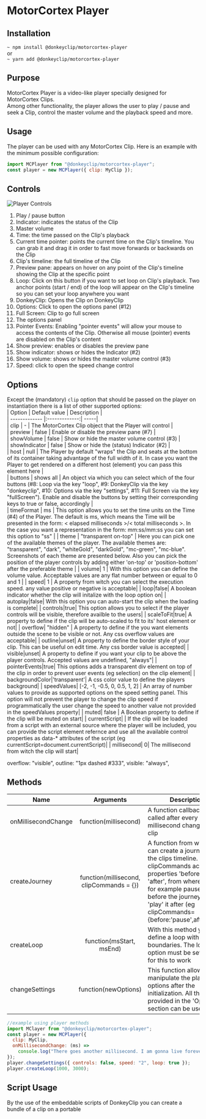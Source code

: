 # MotorCortex Player

## Installation

`~ npm install @donkeyclip/motorcortex-player`  
or  
`~ yarn add @donkeyclip/motorcortex-player`

## Purpose

MotorCortex Player is a video-like player specially designed for MotorCortex Clips.  
Among other functionality, the player allows the user to play / pause and seek a Clip, control the master volume and the playback speed and more.

## Usage

The player can be used with any MotorCortex Clip. Here is an example with the minimum possible configuration:

```javascript
import MCPlayer from "@donkeyclip/motorcortex-player";
const player = new MCPlayer({ clip: MyClip });
```

## Controls

![Player Controls](https://donkey-spaces.ams3.digitaloceanspaces.com/assets/motorcortex-player/teo-player-numbers.png)

1. Play / pause button
2. Indicator: indicates the status of the Clip
3. Master volume
4. Time: the time passed on the Clip's playback
5. Current time pointer: points the current time on the Clip's timeline. You can grab it and drag it in order to fast move forwards or backwards on the Clip
6. Clip's timeline: the full timeline of the Clip
7. Preview pane: appears on hover on any point of the Clip's timeline showing the Clip at the specific point
8. Loop: Click on this button if you want to set loop on Clip's playback. Two anchor points (start / end) of the loop will appear on the Clip's timeline so you can set your loop anywhere you want
9. DonkeyClip: Opens the Clip on DonkeyClip
10. Options: Click to open the options panel (#12)
11. Full Screen: Clip to go full screen
12. The options panel
13. Pointer Events: Enabling "pointer events" will allow your mouse to access the contents of the Clip. Otherwise all mouse (pointer) events are disabled on the Clip's content
14. Show preview: enables or disables the preview pane
15. Show indicator: shows or hides the Indicator (#2)
16. Show volume: shows or hides the master volume control (#3)
17. Speed: click to open the speed change control

## Options

Except the (mandatory) `clip` option that should be passed on the player on instantiation there is a list of other supported options:  
| Option | Default value | Description |  
| ------------- |:-------------:| -----|  
| clip | - | The MotorCortex Clip object that the Player will control |  
| preview | false | Enable or disable the preview pane (#7) |  
| showVolume | false | Show or hide the master volume control (#3) |  
| showIndicator | false | Show or hide the (status) Indicator (#2) |  
| host | null | The Player by default "wraps" the Clip and seats at the bottom of its container taking advantage of the full width of it. In case you want the Player to get rendered on a different host (element) you can pass this element here |  
| buttons | shows all | An object via which you can select which of the four buttons (#8: Loop via the key "loop", #9: DonkeyClip via the key "donkeyclip", #10: Options via the key "settings", #11: Full Screen via the key "fullScreen"). Enable and disable the buttons by setting their corresponding keys to true or false, accordingly |  
| timeFormat | ms | This option allows you to set the time units on the Time (#4) of the Player. The default is ms, which means the Time will be presented in the form: < elapsed milliseconds >/< total milliseconds >. In the case you want a representation in the form: mm:ss/mm:ss you can set this option to "ss" |
| theme | "transparent on-top" | Here you can pick one of the available themes of the player. The available themes are: "transparent", "dark", "whiteGold", "darkGold", "mc-green", "mc-blue". Screenshots of each theme are presented below. Also you can pick the position of the player controls by adding either 'on-top' or 'position-bottom' after the preferable theme |
| volume| 1 | With this option you can define the volume value. Acceptable values are any flat number between or equal to 0 and 1 |
| speed| 1 | A property from witch you can select the execution speed. any value positive or negative is acceptable|
| loop|false| A boolean indicator whether the clip will initalize with the loop option on|
| autoplay|false| With this option you can auto-start the clip when the loading is complete|
| controls|true| This option allows you to select if the player controls will be visible, therefore availble to the users|
| scaleToFit|true| A property to define if the clip will be auto-scaled to fit to its' host element or not|
| overflow| "hidden" | A property to define if the you want elements outside the scene to be visible or not. Any css overflow values are acceptable|
| outline|unset| A property to define the border style of your clip. This can be useful on edit time. Any css border value is accepted|
| visible|unset| A property to define if you want your clip to be above the player controls. Accepted values are undefined, "always"|
| pointerEvents|true| This options adds a transparent div element on top of the clip in order to prevent user events (eg selection) on the clip element|
| backgroundColor|'transparent'| A css color value to define the players background|
| speedValues| [-2, -1, -0.5, 0, 0.5, 1, 2] | An array of number values to provide as supported options on the speed setting panel. This option will not prevent the player to change the clip speed if programmatically the user change the speed to another value not provided in the speedValues property|
| muted| false | A Boolean property to define if the clip will be muted on start|
| currentScript| <script></script>| If the clip will be loaded from a script with an external source where the player will be included, you can provide the script element refernce and use all the available control properties as data-\* attributes of the script (eg currentScript=document.currentScript)|
| millisecond| 0| The millisecond from witch the clip will start|

overflow: "visible",
outline: "1px dashed #333",
visible: "always",

## Methods

| Name                |                Arguments                 | Description                                                                                                                                                                                                                                                               |
| ------------------- | :--------------------------------------: | ------------------------------------------------------------------------------------------------------------------------------------------------------------------------------------------------------------------------------------------------------------------------- |
| onMillisecondChange |          function(millisecond)           | A function callback to be called after every millisecond change of the clip                                                                                                                                                                                               |
| createJourney       | function(millisecond, clipCommands = {}) | A function from witch you can create a journey over the clips timeline. The clipCommands accepts the properties 'before' and 'after', from where you can for example pause the clip before the journey and 'play' it after (eg clipCommands={before:'pause',after:'play'} |
| createLoop          |         function(msStart, msEnd)         | With this method your can define a loop with boundaries. The loop option must be set to true for this to work                                                                                                                                                             |
| changeSettings      |           function(newOptions)           | This function allows you to manipulate the player options after the initialization. All the options provided in the 'Options' section can be used here                                                                                                                    |

```javascript
//example using player methods
import MClayer from "@donkeyclip/motorcortex-player";
const player = new MCPlayer({
  clip: MyClip,
  onMillisecondChange: (ms) =>
    console.log("There goes another millisecond. I am gonna live forever"),
});
player.changeSettings({ controls: false, speed: "2", loop: true });
player.createLoop(1000, 3000);
```

## Script Usage

By the use of the embeddable scripts of DonkeyClip you can create a bundle of a clip on a portable <script> that can be placed anywhere inside any html page. This script not only builds the clip but also wrapps it, out of the box, with this player.
Here's a typical use of an embeddable script, with all of the supported attrs present:

```html
<script
  src="https://staging-api.donkeyclip.com/embed/xxxxxxxx-xxxx/"
  data-width="100%"
  data-height="100%"
  data-preview
  data-show-volume
  data-show-indicator
  data-controls
  data-autoplay
  data-scale-to-fit
  data-loop
  data-pointer-events
  data-muted
  data-theme="mc-blue"
  data-speed="2"
  data-volume="0.8"
></script>
```

All of the data attrs can be manipulated after the initialization and on-the-fly will update the player control settings status, witch practically means that the developer can manipulate the Clip through the scrip element. With this feature you can delete the `data-controls` attribute from the script and create your own player controls if that's what you want. The minimum properties for a plug-n-play clip via the script method are

```html
<script
  src="https://staging-api.donkeyclip.com/embed/xxxxxxxx-xxxx/"
  data-scale-to-fit
/>
```

## Themes

### dark

![Player Controls](https://donkey-spaces.ams3.digitaloceanspaces.com/assets/motorcortex-player/dark.png)

### whiteGold

![Player Controls](https://donkey-spaces.ams3.digitaloceanspaces.com/assets/motorcortex-player/whiteGold.png)

### darkGold

![Player Controls](https://donkey-spaces.ams3.digitaloceanspaces.com/assets/motorcortex-player/darkGold.png)

### mc-green

![Player Controls](https://donkey-spaces.ams3.digitaloceanspaces.com/assets/motorcortex-player/mc-green.png)

### mc-blue

![Player Controls](https://donkey-spaces.ams3.digitaloceanspaces.com/assets/motorcortex-player/mc-blue.png)

## License

[MIT License](https://opensource.org/licenses/MIT)

[![Kiss My Button](https://presskit.kissmybutton.gr/logos/kissmybutton-logo-small.png)](https://kissmybutton.gr)
